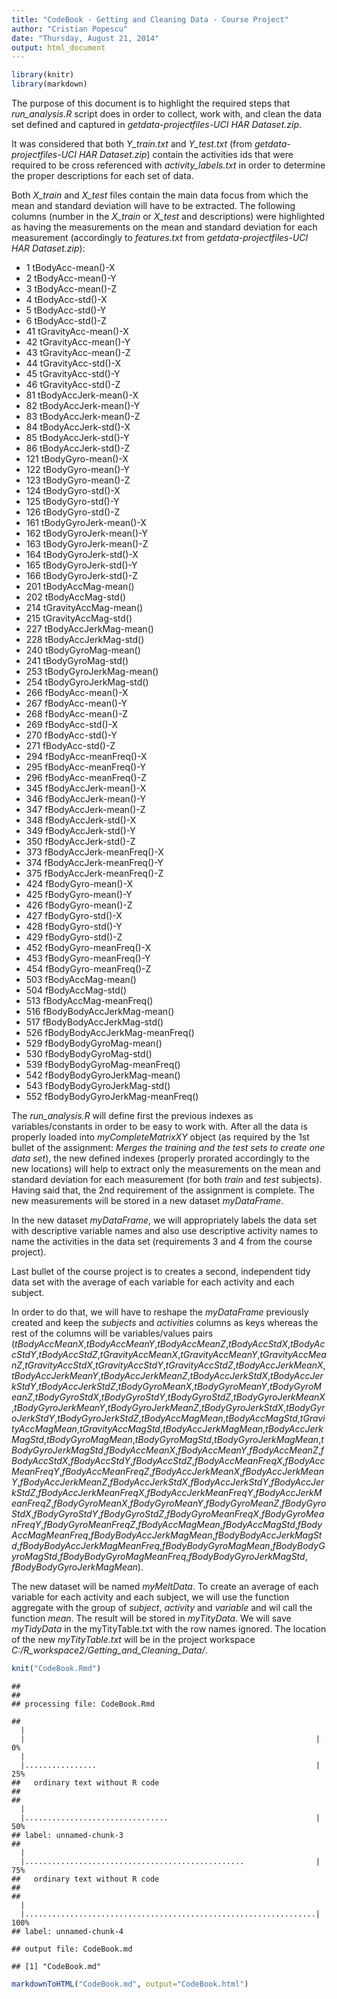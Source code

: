 ```yaml
---
title: "CodeBook - Getting and Cleaning Data - Course Project"
author: "Cristian Popescu"
date: "Thursday, August 21, 2014"
output: html_document
---
```



```r
library(knitr)
library(markdown)
```

The purpose of this document is to highlight the required steps that *run_analysis.R* script does in order to collect, work with, and clean the data set defined and captured in *getdata-projectfiles-UCI HAR Dataset.zip*.

It was considered that both *Y_train.txt* and *Y_test.txt* (from  *getdata-projectfiles-UCI HAR Dataset.zip*) contain the activities ids that were required to be cross referenced with *activity_labels.txt* in order to determine the proper descriptions for each set of data.

Both *X_train* and *X_test* files contain the main data focus from which the mean and standard deviation will have to be extracted. The following columns (number in the *X_train* or *X_test* and descriptions) were highlighted as having the measurements on the mean and standard deviation for each measurement (accordingly to *features.txt* from  *getdata-projectfiles-UCI HAR Dataset.zip*):

* 1 tBodyAcc-mean()-X
* 2 tBodyAcc-mean()-Y
* 3 tBodyAcc-mean()-Z
* 4 tBodyAcc-std()-X
* 5 tBodyAcc-std()-Y
* 6 tBodyAcc-std()-Z
* 41 tGravityAcc-mean()-X
* 42 tGravityAcc-mean()-Y
* 43 tGravityAcc-mean()-Z
* 44 tGravityAcc-std()-X
* 45 tGravityAcc-std()-Y
* 46 tGravityAcc-std()-Z
* 81 tBodyAccJerk-mean()-X
* 82 tBodyAccJerk-mean()-Y
* 83 tBodyAccJerk-mean()-Z
* 84 tBodyAccJerk-std()-X
* 85 tBodyAccJerk-std()-Y
* 86 tBodyAccJerk-std()-Z
* 121 tBodyGyro-mean()-X
* 122 tBodyGyro-mean()-Y
* 123 tBodyGyro-mean()-Z
* 124 tBodyGyro-std()-X
* 125 tBodyGyro-std()-Y
* 126 tBodyGyro-std()-Z
* 161 tBodyGyroJerk-mean()-X
* 162 tBodyGyroJerk-mean()-Y
* 163 tBodyGyroJerk-mean()-Z
* 164 tBodyGyroJerk-std()-X
* 165 tBodyGyroJerk-std()-Y
* 166 tBodyGyroJerk-std()-Z
* 201 tBodyAccMag-mean()
* 202 tBodyAccMag-std()
* 214 tGravityAccMag-mean()
* 215 tGravityAccMag-std()
* 227 tBodyAccJerkMag-mean()
* 228 tBodyAccJerkMag-std()
* 240 tBodyGyroMag-mean()
* 241 tBodyGyroMag-std()
* 253 tBodyGyroJerkMag-mean()
* 254 tBodyGyroJerkMag-std()
* 266 fBodyAcc-mean()-X
* 267 fBodyAcc-mean()-Y
* 268 fBodyAcc-mean()-Z
* 269 fBodyAcc-std()-X
* 270 fBodyAcc-std()-Y
* 271 fBodyAcc-std()-Z
* 294 fBodyAcc-meanFreq()-X
* 295 fBodyAcc-meanFreq()-Y
* 296 fBodyAcc-meanFreq()-Z
* 345 fBodyAccJerk-mean()-X
* 346 fBodyAccJerk-mean()-Y
* 347 fBodyAccJerk-mean()-Z
* 348 fBodyAccJerk-std()-X
* 349 fBodyAccJerk-std()-Y
* 350 fBodyAccJerk-std()-Z
* 373 fBodyAccJerk-meanFreq()-X
* 374 fBodyAccJerk-meanFreq()-Y
* 375 fBodyAccJerk-meanFreq()-Z
* 424 fBodyGyro-mean()-X
* 425 fBodyGyro-mean()-Y
* 426 fBodyGyro-mean()-Z
* 427 fBodyGyro-std()-X
* 428 fBodyGyro-std()-Y
* 429 fBodyGyro-std()-Z
* 452 fBodyGyro-meanFreq()-X
* 453 fBodyGyro-meanFreq()-Y
* 454 fBodyGyro-meanFreq()-Z
* 503 fBodyAccMag-mean()
* 504 fBodyAccMag-std()
* 513 fBodyAccMag-meanFreq()
* 516 fBodyBodyAccJerkMag-mean()
* 517 fBodyBodyAccJerkMag-std()
* 526 fBodyBodyAccJerkMag-meanFreq()
* 529 fBodyBodyGyroMag-mean()
* 530 fBodyBodyGyroMag-std()
* 539 fBodyBodyGyroMag-meanFreq()
* 542 fBodyBodyGyroJerkMag-mean()
* 543 fBodyBodyGyroJerkMag-std()
* 552 fBodyBodyGyroJerkMag-meanFreq()

The *run_analysis.R* will define first the previous indexes as variables/constants in order to be easy to work with. After all the data is properly loaded into *myCompleteMatrixXY* object (as required by the 1st bullet of the assignment: *Merges the training and the test sets to create one data set*), the new defined indexes (properly prorated accordingly to the new locations) will help to extract only the measurements on the mean and standard deviation for each measurement (for both *train* and *test* subjects). Having said that, the 2nd requirement of the assignment is complete. The new measurements will be stored in a new dataset *myDataFrame*.

In the new dataset *myDataFrame*, we will appropriately labels the data set with descriptive variable names and also use descriptive activity names to name the activities in the data set (requirements 3 and 4 from the course project).

Last bullet of the course project is to creates a second, independent tidy data set with the average of each variable for each activity and each subject. 

In order to do that, we will have to  reshape the *myDataFrame* previously created and keep the *subjects* and *activities* columns as keys whereas the rest of the columns will be variables/values pairs (*tBodyAccMeanX*,*tBodyAccMeanY*,*tBodyAccMeanZ*,*tBodyAccStdX*,*tBodyAccStdY*,*tBodyAccStdZ*,*tGravityAccMeanX*,*tGravityAccMeanY*,*tGravityAccMeanZ*,*tGravityAccStdX*,*tGravityAccStdY*,*tGravityAccStdZ*,*tBodyAccJerkMeanX*,*tBodyAccJerkMeanY*,*tBodyAccJerkMeanZ*,*tBodyAccJerkStdX*,*tBodyAccJerkStdY*,*tBodyAccJerkStdZ*,*tBodyGyroMeanX*,*tBodyGyroMeanY*,*tBodyGyroMeanZ*,*tBodyGyroStdX*,*tBodyGyroStdY*,*tBodyGyroStdZ*,*tBodyGyroJerkMeanX*,*tBodyGyroJerkMeanY*,*tBodyGyroJerkMeanZ*,*tBodyGyroJerkStdX*,*tBodyGyroJerkStdY*,*tBodyGyroJerkStdZ*,*tBodyAccMagMean*,*tBodyAccMagStd*,*tGravityAccMagMean*,*tGravityAccMagStd*,*tBodyAccJerkMagMean*,*tBodyAccJerkMagStd*,*tBodyGyroMagMean*,*tBodyGyroMagStd*,*tBodyGyroJerkMagMean*,*tBodyGyroJerkMagStd*,*fBodyAccMeanX*,*fBodyAccMeanY*,*fBodyAccMeanZ*,*fBodyAccStdX*,*fBodyAccStdY*,*fBodyAccStdZ*,*fBodyAccMeanFreqX*,*fBodyAccMeanFreqY*,*fBodyAccMeanFreqZ*,*fBodyAccJerkMeanX*,*fBodyAccJerkMeanY*,*fBodyAccJerkMeanZ*,*fBodyAccJerkStdX*,*fBodyAccJerkStdY*,*fBodyAccJerkStdZ*,*fBodyAccJerkMeanFreqX*,*fBodyAccJerkMeanFreqY*,*fBodyAccJerkMeanFreqZ*,*fBodyGyroMeanX*,*fBodyGyroMeanY*,*fBodyGyroMeanZ*,*fBodyGyroStdX*,*fBodyGyroStdY*,*fBodyGyroStdZ*,*fBodyGyroMeanFreqX*,*fBodyGyroMeanFreqY*,*fBodyGyroMeanFreqZ*,*fBodyAccMagMean*,*fBodyAccMagStd*,*fBodyAccMagMeanFreq*,*fBodyBodyAccJerkMagMean*,*fBodyBodyAccJerkMagStd*,*fBodyBodyAccJerkMagMeanFreq*,*fBodyBodyGyroMagMean*,*fBodyBodyGyroMagStd*,*fBodyBodyGyroMagMeanFreq*,*fBodyBodyGyroJerkMagStd*, *fBodyBodyGyroJerkMagMean*). 

The new dataset will be named *myMeltData*. To create an average of each variable for each activity and each subject, we will use the function aggregate with the group of *subject*, *activity* and *variable* and wil call the function *mean*. The result will be stored in *myTityData*. We will save *myTidyData* in the myTityTable.txt with the row names ignored. The location of the new *myTityTable.txt* will be in the project workspace *C:/R_workspace2/Getting_and_Cleaning_Data/*.




```r
knit("CodeBook.Rmd")    
```

```
## 
## 
## processing file: CodeBook.Rmd
```

```
##   |                                                                         |                                                                 |   0%  |                                                                         |................                                                 |  25%
##   ordinary text without R code
## 
##   |                                                                         |................................                                 |  50%
## label: unnamed-chunk-3
##   |                                                                         |.................................................                |  75%
##   ordinary text without R code
## 
##   |                                                                         |.................................................................| 100%
## label: unnamed-chunk-4
```

```
## output file: CodeBook.md
```

```
## [1] "CodeBook.md"
```

```r
markdownToHTML("CodeBook.md", output="CodeBook.html")
```
